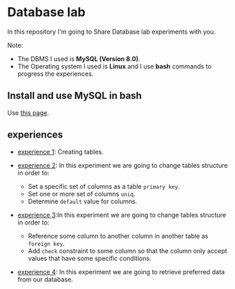 # Database lab
In this repository I'm going to Share Database lab experiments with you.

Note:
- The DBMS I used is **MySQL (Version 8.0)**. 
- The Operating system I used is **Linux** and I use **bash** commands to progress the experiences.

## Install and use MySQL in bash
Use [this page](https://www.digitalocean.com/community/tutorials/how-to-install-mysql-on-ubuntu-18-04).

## experiences
- [experience 1](./exp1): Creating tables.

- [experience 2](./exp2): In this experiment we are going to change tables structure in order to:
    - Set a specific set of columns as a table `primary key`.
    - Set one or more set of columns `uniq`.
    - Determine `default` value for columns.

- [experience 3](./exp3):In this experiment we are going to change tables structure in order to:
    - Reference some column to another column in another table as `foreign key`. 
    - Add `check` constraint to some column so that the column only accept values that have some specific conditions.
  
- [experience 4](./exp4): In this experiment we are going to retrieve preferred data from our database.

